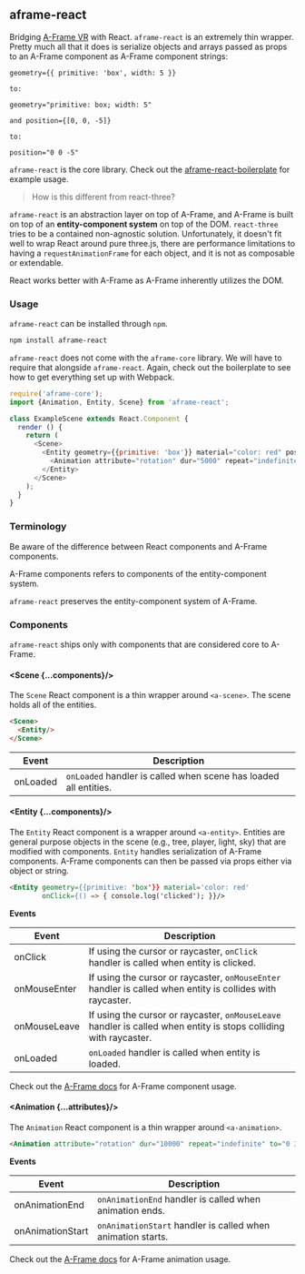 ## aframe-react

Bridging [A-Frame VR](https://aframe.io) with React. `aframe-react` is an extremely thin wrapper. Pretty much all that it does is serialize objects and arrays passed as props to an A-Frame component as A-Frame component strings:

```
geometry={{ primitive: 'box', width: 5 }}

to:

geometry="primitive: box; width: 5"

and position={[0, 0, -5]}

to:

position="0 0 -5"
```

`aframe-react` is the core library. Check out the
[aframe-react-boilerplate](https://github.com/ngokevin/aframe-react-boilerplate)
for example usage.

> How is this different from react-three?

`aframe-react` is an abstraction layer on top of A-Frame, and A-Frame is built
on top of an **entity-component system** on top of the DOM. `react-three` tries to
be a contained non-agnostic solution. Unfortunately, it doesn't fit well to
wrap React around pure three.js, there are performance limitations to having a
`requestAnimationFrame` for each object, and it is not as composable or
extendable.

React works better with A-Frame as A-Frame inherently utilizes the DOM.

### Usage

`aframe-react` can be installed through `npm`.

```bash
npm install aframe-react
```

`aframe-react` does not come with the `aframe-core` library. We will have to
require that alongside `aframe-react`. Again, check out the boilerplate to see
how to get everything set up with Webpack.

```js
require('aframe-core');
import {Animation, Entity, Scene} from 'aframe-react';

class ExampleScene extends React.Component {
  render () {
    return (
      <Scene>
        <Entity geometry={{primitive: 'box'}} material="color: red" position={[0, 0, -5]}>
          <Animation attribute="rotation" dur="5000" repeat="indefinite" to=[0, 360, 360]/>
        </Entity>
      </Scene>
    );
  }
}
```

### Terminology

Be aware of the difference between React components and A-Frame components.

A-Frame components refers to components of the entity-component system.

`aframe-react` preserves the entity-component system of A-Frame.

### Components

`aframe-react` ships only with components that are considered core to A-Frame.

#### \<Scene {...components}/>

The `Scene` React component is a thin wrapper around `<a-scene>`. The scene
holds all of the entities.

```html
<Scene>
  <Entity/>
</Scene>
```

| Event | Description |
| ----- | ----------- |
| onLoaded | `onLoaded` handler is called when scene has loaded all entities. |

#### \<Entity {...components}/>

The `Entity` React component is a wrapper around `<a-entity>`. Entities are
general purpose objects in the scene (e.g., tree, player, light, sky) that are
modified with components. `Entity` handles serialization of A-Frame components.
A-Frame components can then be passed via props either via object or string.

```html
<Entity geometry={{primitive: 'box'}} material='color: red'
        onClick={() => { console.log('clicked'); }}/>
```

**Events**

| Event | Description |
| ----- | ----------- |
| onClick | If using the cursor or raycaster, `onClick` handler is called when entity is clicked. |
| onMouseEnter | If using the cursor or raycaster, `onMouseEnter` handler is called when entity is collides with raycaster. |
| onMouseLeave | If using the cursor or raycaster, `onMouseLeave` handler is called when entity is stops colliding with raycaster. |
| onLoaded | `onLoaded` handler is called when entity is loaded. |

Check out the [A-Frame docs](https://aframe.io) for A-Frame component usage.

#### \<Animation {...attributes}/>

The `Animation` React component is a thin wrapper around `<a-animation>`.

```html
<Animation attribute="rotation" dur="10000" repeat="indefinite" to="0 360 360"/>
```

**Events**

| Event | Description |
| ----- | ----------- |
| onAnimationEnd | `onAnimationEnd` handler is called when animation ends. |
| onAnimationStart | `onAnimationStart` handler is called when animation starts. |

Check out the [A-Frame docs](https://aframe.io) for A-Frame animation usage.
